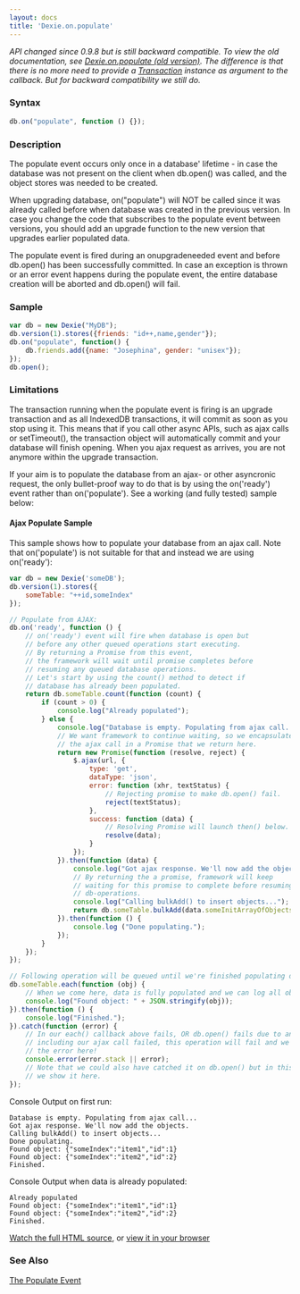 ```yaml
---
layout: docs
title: 'Dexie.on.populate'
---
```


_API changed since 0.9.8 but is still backward compatible. To view the old documentation, see [Dexie.on.populate (old version)](/docs/Dexie/Dexie.on.populate-(old-version)). The difference is that there is no more need to provide a [Transaction](/docs/Transaction/Transaction) instance as argument to the callback. But for backward compatibility we still do._

### Syntax

```javascript
db.on("populate", function () {});
```

### Description

The populate event occurs only once in a database' lifetime - in case the database was not present on the client when db.open() was called, and the object stores was needed to be created.

When upgrading database, on("populate") will NOT be called since it was already called before when database was created in the previous version. In case you change the code that subscribes to the populate event between versions, you should add an upgrade function to the new version that upgrades earlier populated data.

The populate event is fired during an onupgradeneeded event and before db.open() has been successfully committed. In case an exception is thrown or an error event happens during the populate event, the entire database creation will be aborted and db.open() will fail.

### Sample

```javascript
var db = new Dexie("MyDB");
db.version(1).stores({friends: "id++,name,gender"});
db.on("populate", function() {
    db.friends.add({name: "Josephina", gender: "unisex"});
});
db.open();
```

### Limitations

The transaction running when the populate event is firing is an upgrade transaction and as all IndexedDB transactions, it will commit as soon as you stop using it. This means that if you call other async APIs, such as ajax calls or setTimeout(), the transaction object will automatically commit and your database will finish opening. When you ajax request as arrives, you are not anymore within the upgrade transaction.

If your aim is to populate the database from an ajax- or other asyncronic request, the only bullet-proof way to do that is by using the on('ready') event rather than on('populate'). See a working (and fully tested) sample below:

#### Ajax Populate Sample

This sample shows how to populate your database from an ajax call. Note that on('populate') is not suitable for that and instead we are using on('ready'):

```javascript
var db = new Dexie('someDB');
db.version(1).stores({
    someTable: "++id,someIndex"
});

// Populate from AJAX:
db.on('ready', function () {
    // on('ready') event will fire when database is open but 
    // before any other queued operations start executing.
    // By returning a Promise from this event,
    // the framework will wait until promise completes before
    // resuming any queued database operations.
    // Let's start by using the count() method to detect if 
    // database has already been populated.
    return db.someTable.count(function (count) {
        if (count > 0) {
            console.log("Already populated");
        } else {
            console.log("Database is empty. Populating from ajax call...");
            // We want framework to continue waiting, so we encapsulate
            // the ajax call in a Promise that we return here.
            return new Promise(function (resolve, reject) {
                $.ajax(url, {
                    type: 'get',
                    dataType: 'json',
                    error: function (xhr, textStatus) {
                        // Rejecting promise to make db.open() fail.
                        reject(textStatus);
                    },
                    success: function (data) {
                        // Resolving Promise will launch then() below.
                        resolve(data);
                    }
                });
            }).then(function (data) {
                console.log("Got ajax response. We'll now add the objects.");
                // By returning the a promise, framework will keep
                // waiting for this promise to complete before resuming other
                // db-operations.
                console.log("Calling bulkAdd() to insert objects...");
                return db.someTable.bulkAdd(data.someInitArrayOfObjects);
            }).then(function () {
                console.log ("Done populating.");
            });
        }
    });
});

// Following operation will be queued until we're finished populating data:
db.someTable.each(function (obj) {
    // When we come here, data is fully populated and we can log all objects.
    console.log("Found object: " + JSON.stringify(obj));
}).then(function () {
    console.log("Finished.");
}).catch(function (error) {
    // In our each() callback above fails, OR db.open() fails due to any reason,
    // including our ajax call failed, this operation will fail and we will get
    // the error here!
    console.error(error.stack || error);
    // Note that we could also have catched it on db.open() but in this sample,
    // we show it here.
});
```

Console Output on first run:

```
Database is empty. Populating from ajax call...
Got ajax response. We'll now add the objects.
Calling bulkAdd() to insert objects...
Done populating.
Found object: {"someIndex":"item1","id":1}
Found object: {"someIndex":"item2","id":2}
Finished.
```

Console Output when data is already populated:

```
Already populated
Found object: {"someIndex":"item1","id":1}
Found object: {"someIndex":"item2","id":2}
Finished.
```

[Watch the full HTML source](https://github.com/dexie/Dexie.js/blob/master/samples/ajax-populate/populateFromAjaxCall.html), or [view it in your browser](https://raw.githack.com/dexie/Dexie.js/master/samples/ajax-populate/populateFromAjaxCall.html)

### See Also

[The Populate Event](/docs/Tutorial/Design#the-populate-event)
